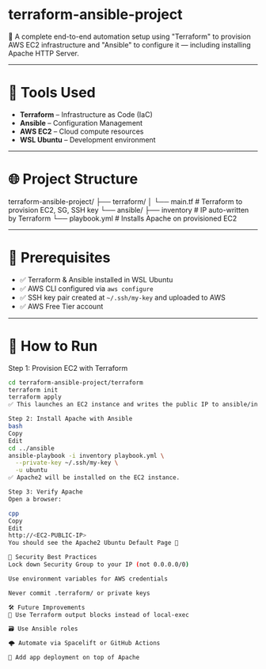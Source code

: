 # terraform-ansible-project

🚀 A complete end-to-end automation setup using "Terraform" to provision AWS EC2 infrastructure and "Ansible" to configure it — including installing Apache HTTP Server.

---

# 🧰 Tools Used

- **Terraform** – Infrastructure as Code (IaC)
- **Ansible** – Configuration Management
- **AWS EC2** – Cloud compute resources
- **WSL Ubuntu** – Development environment

---

# 🌐 Project Structure

terraform-ansible-project/
├── terraform/
│ └── main.tf # Terraform to provision EC2, SG, SSH key
└── ansible/
├── inventory # IP auto-written by Terraform
└── playbook.yml # Installs Apache on provisioned EC2


---

# 🔧 Prerequisites

- ✅ Terraform & Ansible installed in WSL Ubuntu
- ✅ AWS CLI configured via `aws configure`
- ✅ SSH key pair created at `~/.ssh/my-key` and uploaded to AWS
- ✅ AWS Free Tier account

---

# 🚀 How to Run

 Step 1: Provision EC2 with Terraform
```bash
cd terraform-ansible-project/terraform
terraform init
terraform apply
✅ This launches an EC2 instance and writes the public IP to ansible/inventory.

Step 2: Install Apache with Ansible
bash
Copy
Edit
cd ../ansible
ansible-playbook -i inventory playbook.yml \
  --private-key ~/.ssh/my-key \
  -u ubuntu
✅ Apache2 will be installed on the EC2 instance.

Step 3: Verify Apache
Open a browser:

cpp
Copy
Edit
http://<EC2-PUBLIC-IP>
You should see the Apache2 Ubuntu Default Page 🎉

🔐 Security Best Practices
Lock down Security Group to your IP (not 0.0.0.0/0)

Use environment variables for AWS credentials

Never commit .terraform/ or private keys

🛠 Future Improvements
🔁 Use Terraform output blocks instead of local-exec

🗃 Use Ansible roles

🌩️ Automate via Spacelift or GitHub Actions

🧪 Add app deployment on top of Apache

